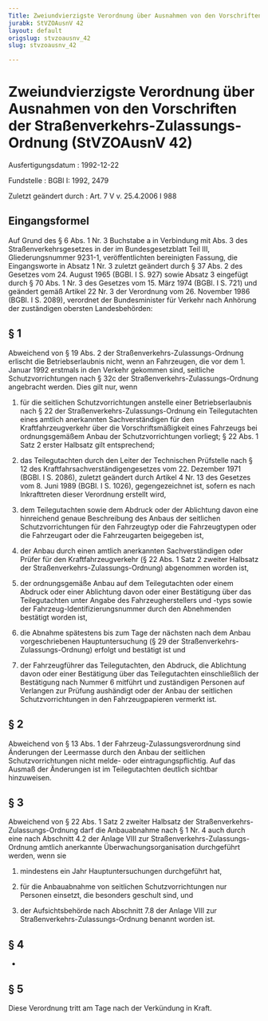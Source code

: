 ```yaml
---
Title: Zweiundvierzigste Verordnung über Ausnahmen von den Vorschriften der Straßenverkehrs-Zulassungs-Ordnung
jurabk: StVZOAusnV 42
layout: default
origslug: stvzoausnv_42
slug: stvzoausnv_42

---
```


# Zweiundvierzigste Verordnung über Ausnahmen von den Vorschriften der Straßenverkehrs-Zulassungs-Ordnung (StVZOAusnV 42)

Ausfertigungsdatum
:   1992-12-22

Fundstelle
:   BGBl I: 1992, 2479

Zuletzt geändert durch
:   Art. 7 V v. 25.4.2006 I 988

## Eingangsformel

Auf Grund des § 6 Abs. 1 Nr. 3 Buchstabe a in Verbindung mit Abs. 3
des Straßenverkehrsgesetzes in der im Bundesgesetzblatt Teil III,
Gliederungsnummer 9231-1, veröffentlichten bereinigten Fassung, die
Eingangsworte in Absatz 1 Nr. 3 zuletzt geändert durch § 37 Abs. 2 des
Gesetzes vom 24. August 1965 (BGBl. I S. 927) sowie Absatz 3 eingefügt
durch § 70 Abs. 1 Nr. 3 des Gesetzes vom 15. März 1974 (BGBl. I S.
721) und geändert gemäß Artikel 22 Nr. 3 der Verordnung vom 26.
November 1986 (BGBl. I S. 2089), verordnet der Bundesminister für
Verkehr nach Anhörung der zuständigen obersten Landesbehörden:

## § 1

Abweichend von § 19 Abs. 2 der Straßenverkehrs-Zulassungs-Ordnung
erlischt die Betriebserlaubnis nicht, wenn an Fahrzeugen, die vor dem
1\. Januar 1992 erstmals in den Verkehr gekommen sind, seitliche
Schutzvorrichtungen nach § 32c der Straßenverkehrs-Zulassungs-Ordnung
angebracht werden. Dies gilt nur, wenn

1.  für die seitlichen Schutzvorrichtungen anstelle einer
    Betriebserlaubnis nach § 22 der Straßenverkehrs-Zulassungs-Ordnung ein
    Teilegutachten eines amtlich anerkannten Sachverständigen für den
    Kraftfahrzeugverkehr über die Vorschriftsmäßigkeit eines Fahrzeugs bei
    ordnungsgemäßem Anbau der Schutzvorrichtungen vorliegt; § 22 Abs. 1
    Satz 2 erster Halbsatz gilt entsprechend;


2.  das Teilegutachten durch den Leiter der Technischen Prüfstelle nach §
    12 des Kraftfahrsachverständigengesetzes vom 22. Dezember 1971 (BGBl.
    I S. 2086), zuletzt geändert durch Artikel 4 Nr. 13 des Gesetzes vom
    8\. Juni 1989 (BGBl. I S. 1026), gegengezeichnet ist, sofern es nach
    Inkrafttreten dieser Verordnung erstellt wird,


3.  dem Teilegutachten sowie dem Abdruck oder der Ablichtung davon eine
    hinreichend genaue Beschreibung des Anbaus der seitlichen
    Schutzvorrichtungen für den Fahrzeugtyp oder die Fahrzeugtypen oder
    die Fahrzeugart oder die Fahrzeugarten beigegeben ist,


4.  der Anbau durch einen amtlich anerkannten Sachverständigen oder Prüfer
    für den Kraftfahrzeugverkehr (§ 22 Abs. 1 Satz 2 zweiter Halbsatz der
    Straßenverkehrs-Zulassungs-Ordnung) abgenommen worden ist,


5.  der ordnungsgemäße Anbau auf dem Teilegutachten oder einem Abdruck
    oder einer Ablichtung davon oder einer Bestätigung über das
    Teilegutachten unter Angabe des Fahrzeugherstellers und -typs sowie
    der Fahrzeug-Identifizierungsnummer durch den Abnehmenden bestätigt
    worden ist,


6.  die Abnahme spätestens bis zum Tage der nächsten nach dem Anbau
    vorgeschriebenen Hauptuntersuchung (§ 29 der Straßenverkehrs-
    Zulassungs-Ordnung) erfolgt und bestätigt ist und


7.  der Fahrzeugführer das Teilegutachten, den Abdruck, die Ablichtung
    davon oder einer Bestätigung über das Teilegutachten einschließlich
    der Bestätigung nach Nummer 6 mitführt und zuständigen Personen auf
    Verlangen zur Prüfung aushändigt oder der Anbau der seitlichen
    Schutzvorrichtungen in den Fahrzeugpapieren vermerkt ist.

## § 2

Abweichend von § 13 Abs. 1 der Fahrzeug-Zulassungsverordnung sind
Änderungen der Leermasse durch den Anbau der seitlichen
Schutzvorrichtungen nicht melde- oder eintragungspflichtig. Auf das
Ausmaß der Änderungen ist im Teilegutachten deutlich sichtbar
hinzuweisen.

## § 3

Abweichend von § 22 Abs. 1 Satz 2 zweiter Halbsatz der
Straßenverkehrs-Zulassungs-Ordnung darf die Anbauabnahme nach § 1 Nr.
4 auch durch eine nach Abschnitt 4.2 der Anlage VIII zur
Straßenverkehrs-Zulassungs-Ordnung amtlich anerkannte
Überwachungsorganisation durchgeführt werden, wenn sie

1.  mindestens ein Jahr Hauptuntersuchungen durchgeführt hat,


2.  für die Anbauabnahme von seitlichen Schutzvorrichtungen nur Personen
    einsetzt, die besonders geschult sind, und


3.  der Aufsichtsbehörde nach Abschnitt 7.8 der Anlage VIII zur
    Straßenverkehrs-Zulassungs-Ordnung benannt worden ist.

## § 4

-

## § 5

Diese Verordnung tritt am Tage nach der Verkündung in Kraft.

